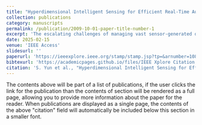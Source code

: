 ```yaml
---
title: "Hyperdimensional Intelligent Sensing for Efficient Real-Time Audio Processing on Extreme Edge"
collection: publications
category: manuscripts
permalink: /publication/2009-10-01-paper-title-number-1
excerpt: 'The escalating challenges of managing vast sensor-generated data, particularly in audio applications, necessitate innovative solutions. Current systems face significant computational and storage demands, especially in real-time applications like gunshot detection systems (GSDS), and the proliferation of edge sensors exacerbates these issues. This paper proposes a groundbreaking approach with a near-sensor model tailored for intelligent audio-sensing frameworks. Utilizing a Fast Fourier Transform (FFT) module, convolutional neural network (CNN) layers, and HyperDimensional Computing (HDC), our model excels in low-energy, rapid inference, and online learning. It is highly adaptable for efficient ASIC design implementation, offering superior energy efficiency compared to conventional embedded CPUs or GPUs, and is compatible with the trend of shrinking microphone sensor sizes. Comprehensive evaluations at both software and hardware levels underscore the model’s efficacy. Software assessments through detailed ROC curve analysis revealed a delicate balance between energy conservation and quality loss, achieving up to 82.1% energy savings with only 1.39% quality loss. Hardware evaluations highlight the model’s commendable energy efficiency when implemented via ASIC design, especially with the Google Edge TPU, showcasing its superiority over prevalent embedded CPUs and GPUs.'
date: 2025-02-15
venue: 'IEEE Access'
slidesurl: ''
paperurl: 'https://ieeexplore.ieee.org/stamp/stamp.jsp?tp=&arnumber=10896650'
bibtexurl: 'https://academicpages.github.io/files/IEEE Xplore Citation BibTeX Download 2025.10.20.2.23.49.bib'
citation: 'S. Yun et al., "Hyperdimensional Intelligent Sensing for Efficient Real-Time Audio Processing on Extreme Edge," in IEEE Access, vol. 13, pp. 43947-43955, 2025, doi: 10.1109/ACCESS.2025.3543232.'
---
```

The contents above will be part of a list of publications, if the user clicks the link for the publication than the contents of section will be rendered as a full page, allowing you to provide more information about the paper for the reader. When publications are displayed as a single page, the contents of the above "citation" field will automatically be included below this section in a smaller font.

